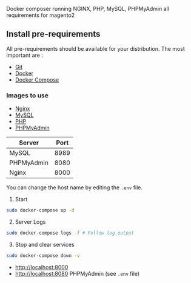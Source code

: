 Docker composer running NGINX, PHP, MySQL, PHPMyAdmin all requirements for magento2

## Install pre-requirements
All pre-requirements should be available for your distribution. The most important are :

* [Git](https://git-scm.com/downloads)
* [Docker](https://docs.docker.com/engine/installation/)
* [Docker Compose](https://docs.docker.com/compose/install/)

### Images to use

* [Nginx](https://hub.docker.com/_/nginx/)
* [MySQL](https://hub.docker.com/_/mysql/)
* [PHP](https://hub.docker.com/_/php/)
* [PHPMyAdmin](https://hub.docker.com/r/phpmyadmin/phpmyadmin/)

| Server     | Port |
|------------|------|
| MySQL      | 8989 |
| PHPMyAdmin | 8080 |
| Nginx      | 8000 |

You can change the host name by editing the `.env` file.

1. Start
```sh
sudo docker-compose up -d
``` 
2. Server Logs
```sh
sudo docker-compose logs -f # Follow log output
```
3. Stop and clear services
```sh
sudo docker-compose down -v
```

* [http://localhost:8000](http://localhost:8000/)
* [http://localhost:8080](http://localhost:8080/) PHPMyAdmin (see `.env` file)